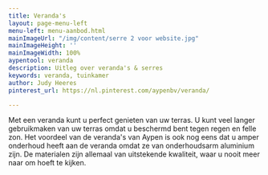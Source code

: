 ```yaml
---
title: Veranda's
layout: page-menu-left
menu-left: menu-aanbod.html
mainImageUrl: "/img/content/serre 2 voor website.jpg"
mainImageHeight: ''
mainImageWidth: 100%
aypentool: veranda
description: Uitleg over veranda's & serres
keywords: veranda, tuinkamer
author: Judy Heeres
pinterest_url: https://nl.pinterest.com/aypenbv/veranda/

---
```

Met een veranda kunt u perfect genieten van uw terras. U kunt veel langer gebruikmaken van uw terras omdat u beschermd bent tegen regen en felle zon. Het voordeel van de veranda's van Aypen is ook nog eens dat u amper onderhoud heeft aan de veranda omdat ze van onderhoudsarm aluminium zijn. De materialen zijn allemaal van uitstekende kwaliteit, waar u nooit meer naar om hoeft te kijken.
